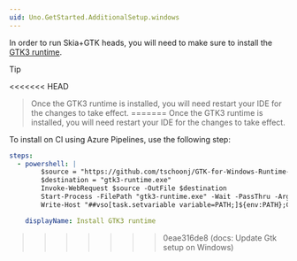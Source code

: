 ```yaml
---
uid: Uno.GetStarted.AdditionalSetup.windows
---
```


In order to run Skia+GTK heads, you will need to make sure to install the [GTK3 runtime](https://github.com/tschoonj/GTK-for-Windows-Runtime-Environment-Installer/releases).

> [!TIP]
<<<<<<< HEAD
> Once the GTK3 runtime is installed, you will need restart your IDE for the changes to take effect.
=======
> Once the GTK3 runtime is installed, you will need restart your IDE for the changes to take effect.

To install on CI using Azure Pipelines, use the following step:

```yml
steps:
  - powershell: |
        $source = "https://github.com/tschoonj/GTK-for-Windows-Runtime-Environment-Installer/releases/download/2020-07-15/gtk3-runtime-3.24.20-2020-07-15-ts-win64.exe"
        $destination = "gtk3-runtime.exe"
        Invoke-WebRequest $source -OutFile $destination
        Start-Process -FilePath "gtk3-runtime.exe" -Wait -PassThru -ArgumentList /S
        Write-Host "##vso[task.setvariable variable=PATH;]${env:PATH};C:\Program Files\GTK3-Runtime Win64\bin";

    displayName: Install GTK3 runtime
```
>>>>>>> 0eae316de8 (docs: Update Gtk setup on Windows)
